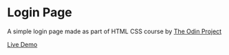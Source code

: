 # Login Page

A simple login page made as part of HTML CSS course by [The Odin Project](https://www.theodinproject.com/)

[Live Demo](www.google.com)
